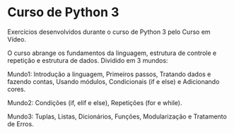 # Curso de Python 3

Exercícios desenvolvidos durante o curso de Python 3 pelo Curso em Vídeo.

O curso abrange os fundamentos da linguagem, estrutura de controle e repetição e estrutura de dados. 
Dividido em 3 mundos:

Mundo1: Introdução a linguagem, Primeiros passos, Tratando dados e fazendo contas, Usando módulos, 
Condicionais (if e else) e Adicionando cores.

Mundo2: Condições (if, elif e else), Repetições (for e while).

Mundo3: Tuplas, Listas, Dicionários, Funções, Modularização e Tratamento de Erros.
